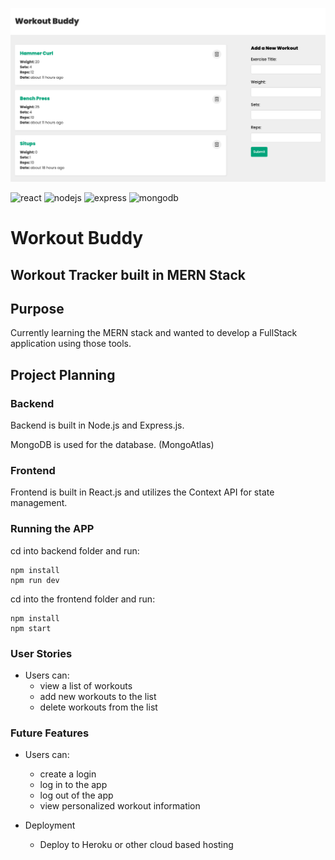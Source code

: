 ![workout-buddy-snapshot](https://github.com/jdhawks2132/mern-stack/blob/main/Workout%20Buddy.png)

![react](https://img.shields.io/badge/React-20232A?style=for-the-badge&logo=react&logoColor=61DAFB)
![nodejs](https://img.shields.io/badge/Node.js-339933?style=for-the-badge&logo=nodedotjs&logoColor=white)
![express](https://img.shields.io/badge/Express-4F00FF?style=for-the-badge&logo=express&logoColor=white)
![mongodb](https://img.shields.io/badge/MongoDB-blue?style=for-the-badge&logo=mongodb&logoColor=white)

# Workout Buddy

## Workout Tracker built in MERN Stack

## Purpose

Currently learning the MERN stack and wanted to develop a FullStack application using those tools.

## Project Planning

### Backend

Backend is built in Node.js and Express.js.

MongoDB is used for the database. (MongoAtlas)

### Frontend

Frontend is built in React.js and utilizes the Context API for state management.

### Running the APP

cd into backend folder and run:

```
npm install
npm run dev
```

cd into the frontend folder and run:

```
npm install
npm start
```

### User Stories

- Users can:
  - view a list of workouts
  - add new workouts to the list
  - delete workouts from the list

### Future Features

- Users can:

  - create a login
  - log in to the app
  - log out of the app
  - view personalized workout information

- Deployment
  - Deploy to Heroku or other cloud based hosting
